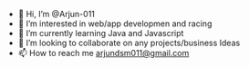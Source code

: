 - 👋 Hi, I’m @Arjun-011
- 👀 I’m interested in web/app developmen and racing
- 🌱 I’m currently learning Java and Javascript
- 💞️ I’m looking to collaborate on any projects/business Ideas 
- 📫 How to reach me arjundsm011@gmail.com

<!---
Arjun-011/Arjun-011 is a ✨ special ✨ repository because its `README.md` (this file) appears on your GitHub profile.
You can click the Preview link to take a look at your changes.
--->
